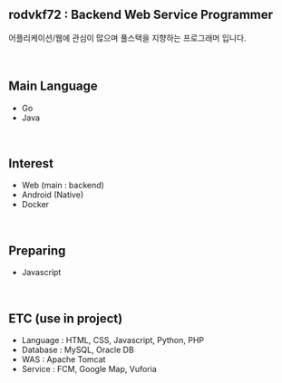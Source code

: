 ## rodvkf72 : Backend Web Service Programmer

어플리케이션/웹에 관심이 많으며 풀스택을 지향하는 프로그래머 입니다.
<br>
<br>
<br>

## Main Language

- Go
- Java 
<br>

## Interest

- Web (main : backend)
- Android (Native)
- Docker
<br>

## Preparing

- Javascript
<br>

## ETC (use in project)

- Language : HTML, CSS, Javascript, Python, PHP
- Database : MySQL, Oracle DB
- WAS : Apache Tomcat
- Service : FCM, Google Map, Vuforia
<br>

